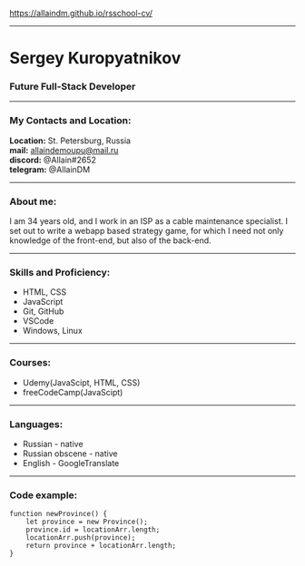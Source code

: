 https://allaindm.github.io/rsschool-cv/

---

# Sergey Kuropyatnikov
### Future Full-Stack Developer

---

### My Contacts and Location:

**Location:** St. Petersburg, Russia<br>
**mail:** allaindemoupu@mail.ru<br>
**discord:** @Allain#2652<br>
**telegram:** @AllainDM<br>

---

### About me:

I am 34 years old, and I work in an ISP as a cable maintenance specialist. I set out to write a webapp based strategy game, for which I need not only knowledge of the front-end, but also of the back-end.

---

### Skills and Proficiency:

- HTML, CSS
- JavaScript
- Git, GitHub
- VSCode
- Windows, Linux

---

### Courses:

- Udemy(JavaScipt, HTML, CSS)
- freeCodeCamp(JavaScipt)

---

### Languages:

- Russian - native
- Russian obscene - native
- English - GoogleTranslate

---

### Code example:

```
function newProvince() {
    let province = new Province();
    province.id = locationArr.length;
    locationArr.push(province);
    return province + locationArr.length;
}
```